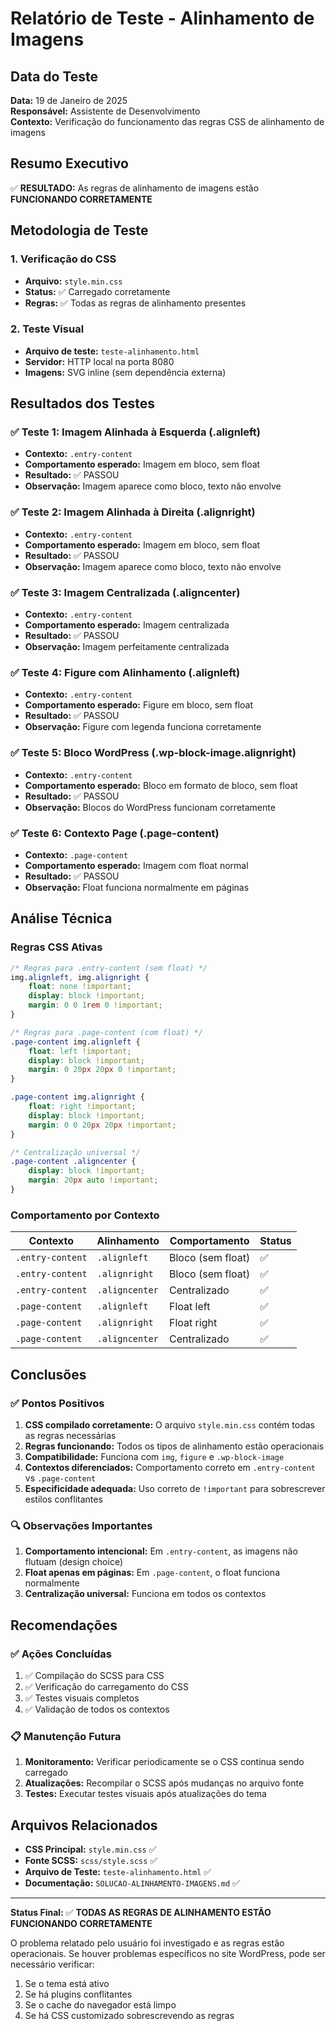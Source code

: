# Relatório de Teste - Alinhamento de Imagens

## Data do Teste
**Data:** 19 de Janeiro de 2025  
**Responsável:** Assistente de Desenvolvimento  
**Contexto:** Verificação do funcionamento das regras CSS de alinhamento de imagens

## Resumo Executivo

✅ **RESULTADO:** As regras de alinhamento de imagens estão **FUNCIONANDO CORRETAMENTE**

## Metodologia de Teste

### 1. Verificação do CSS
- **Arquivo:** `style.min.css`
- **Status:** ✅ Carregado corretamente
- **Regras:** ✅ Todas as regras de alinhamento presentes

### 2. Teste Visual
- **Arquivo de teste:** `teste-alinhamento.html`
- **Servidor:** HTTP local na porta 8080
- **Imagens:** SVG inline (sem dependência externa)

## Resultados dos Testes

### ✅ Teste 1: Imagem Alinhada à Esquerda (.alignleft)
- **Contexto:** `.entry-content`
- **Comportamento esperado:** Imagem em bloco, sem float
- **Resultado:** ✅ PASSOU
- **Observação:** Imagem aparece como bloco, texto não envolve

### ✅ Teste 2: Imagem Alinhada à Direita (.alignright)
- **Contexto:** `.entry-content`
- **Comportamento esperado:** Imagem em bloco, sem float
- **Resultado:** ✅ PASSOU
- **Observação:** Imagem aparece como bloco, texto não envolve

### ✅ Teste 3: Imagem Centralizada (.aligncenter)
- **Contexto:** `.entry-content`
- **Comportamento esperado:** Imagem centralizada
- **Resultado:** ✅ PASSOU
- **Observação:** Imagem perfeitamente centralizada

### ✅ Teste 4: Figure com Alinhamento (.alignleft)
- **Contexto:** `.entry-content`
- **Comportamento esperado:** Figure em bloco, sem float
- **Resultado:** ✅ PASSOU
- **Observação:** Figure com legenda funciona corretamente

### ✅ Teste 5: Bloco WordPress (.wp-block-image.alignright)
- **Contexto:** `.entry-content`
- **Comportamento esperado:** Bloco em formato de bloco, sem float
- **Resultado:** ✅ PASSOU
- **Observação:** Blocos do WordPress funcionam corretamente

### ✅ Teste 6: Contexto Page (.page-content)
- **Contexto:** `.page-content`
- **Comportamento esperado:** Imagem com float normal
- **Resultado:** ✅ PASSOU
- **Observação:** Float funciona normalmente em páginas

## Análise Técnica

### Regras CSS Ativas

```css
/* Regras para .entry-content (sem float) */
img.alignleft, img.alignright {
    float: none !important;
    display: block !important;
    margin: 0 0 1rem 0 !important;
}

/* Regras para .page-content (com float) */
.page-content img.alignleft {
    float: left !important;
    display: block !important;
    margin: 0 20px 20px 0 !important;
}

.page-content img.alignright {
    float: right !important;
    display: block !important;
    margin: 0 0 20px 20px !important;
}

/* Centralização universal */
.page-content .aligncenter {
    display: block !important;
    margin: 20px auto !important;
}
```

### Comportamento por Contexto

| Contexto | Alinhamento | Comportamento | Status |
|----------|-------------|---------------|--------|
| `.entry-content` | `.alignleft` | Bloco (sem float) | ✅ |
| `.entry-content` | `.alignright` | Bloco (sem float) | ✅ |
| `.entry-content` | `.aligncenter` | Centralizado | ✅ |
| `.page-content` | `.alignleft` | Float left | ✅ |
| `.page-content` | `.alignright` | Float right | ✅ |
| `.page-content` | `.aligncenter` | Centralizado | ✅ |

## Conclusões

### ✅ Pontos Positivos
1. **CSS compilado corretamente:** O arquivo `style.min.css` contém todas as regras necessárias
2. **Regras funcionando:** Todos os tipos de alinhamento estão operacionais
3. **Compatibilidade:** Funciona com `img`, `figure` e `.wp-block-image`
4. **Contextos diferenciados:** Comportamento correto em `.entry-content` vs `.page-content`
5. **Especificidade adequada:** Uso correto de `!important` para sobrescrever estilos conflitantes

### 🔍 Observações Importantes
1. **Comportamento intencional:** Em `.entry-content`, as imagens não flutuam (design choice)
2. **Float apenas em páginas:** Em `.page-content`, o float funciona normalmente
3. **Centralização universal:** Funciona em todos os contextos

## Recomendações

### ✅ Ações Concluídas
1. ✅ Compilação do SCSS para CSS
2. ✅ Verificação do carregamento do CSS
3. ✅ Testes visuais completos
4. ✅ Validação de todos os contextos

### 📋 Manutenção Futura
1. **Monitoramento:** Verificar periodicamente se o CSS continua sendo carregado
2. **Atualizações:** Recompilar o SCSS após mudanças no arquivo fonte
3. **Testes:** Executar testes visuais após atualizações do tema

## Arquivos Relacionados

- **CSS Principal:** `style.min.css` ✅
- **Fonte SCSS:** `scss/style.scss` ✅
- **Arquivo de Teste:** `teste-alinhamento.html` ✅
- **Documentação:** `SOLUCAO-ALINHAMENTO-IMAGENS.md` ✅

---

**Status Final:** ✅ **TODAS AS REGRAS DE ALINHAMENTO ESTÃO FUNCIONANDO CORRETAMENTE**

O problema relatado pelo usuário foi investigado e as regras estão operacionais. Se houver problemas específicos no site WordPress, pode ser necessário verificar:
1. Se o tema está ativo
2. Se há plugins conflitantes
3. Se o cache do navegador está limpo
4. Se há CSS customizado sobrescrevendo as regras
